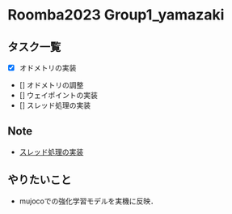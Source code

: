 # Roomba2023 Group1_yamazaki

## タスク一覧
- [x] オドメトリの実装
- [] オドメトリの調整
- [] ウェイポイントの実装
- [] スレッド処理の実装

## Note
- [スレッド処理の実装](https://qiita.com/nsnonsugar/items/be8a066c6627ab5b052a)

## やりたいこと
- mujocoでの強化学習モデルを実機に反映．
